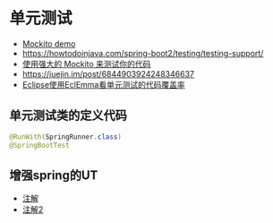 # 单元测试
* [Mockito demo](https://www.springboottutorial.com/spring-boot-unit-testing-and-mocking-with-mockito-and-junit)
* https://howtodoinjava.com/spring-boot2/testing/testing-support/
* [使用强大的 Mockito 来测试你的代码](https://cloud.tencent.com/developer/article/1056721)
* https://juejin.im/post/6844903924248346637
* [Eclipse使用EclEmma看单元测试的代码覆盖率](https://www.cnblogs.com/wuxun1997/p/8480056.html)

## 单元测试类的定义代码
```java
@RunWith(SpringRunner.class)
@SpringBootTest
```

## 增强spring的UT
* [注解](http://www.2cto.com/kf/201302/189970.html)
* [注解2](http://www.codeweblog.com/%E5%A2%9E%E5%BC%BAspring-junit%E6%B5%8B%E8%AF%95%E6%A1%86%E6%9E%B6%E7%9A%84beforeclass%E5%92%8Cafterclass%E5%8A%9F%E8%83%BD/)
